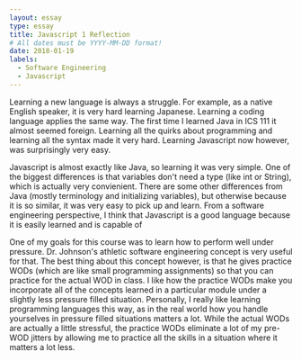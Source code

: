 ```yaml
---
layout: essay
type: essay
title: Javascript 1 Reflection
# All dates must be YYYY-MM-DD format!
date: 2018-01-19
labels:
  - Software Engineering
  - Javascript
---
```


Learning a new language is always a struggle. For example, as a native English speaker, it is very hard learning Japanese. Learning a coding language applies the same way. The first time I learned Java in ICS 111 it almost seemed foreign. Learning all the quirks about programming and learning all the syntax made it very hard. Learning Javascript now however, was surprisingly very easy. 

Javascript is almost exactly like Java, so learning it was very simple. One of the biggest differences is that variables don't need a type (like int or String), which is actually very convienient. There are some other differences from Java (mostly terminology and initializing variables), but otherwise because it is so similar, it was very easy to pick up and learn. From a software engineering perspective, I think that Javascript is a good language because it is easily learned and is capable of  

One of my goals for this course was to learn how to perform well under pressure. Dr. Johnson's athletic software engineering concept is very useful for that. The best thing about this concept however, is that he gives practice WODs (which are like small programming assignments) so that you can practice for the actual WOD in class. I like how the practice WODs make you incorporate all of the concepts learned in a particular module under a slightly less pressure filled situation. Personally, I really like learning programming languages this way, as in the real world how you handle yourselves in pressure filled situations matters a lot. While the actual WODs are actually a little stressful, the practice WODs eliminate a lot of my pre-WOD jitters by allowing me to practice all the skills in a situation where it matters a lot less.

